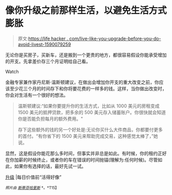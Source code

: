 # 像你升级之前那样生活，以避免生活方式膨胀

> 原文:[https://life hacker . com/live-like-you-upgrade-before-you-do-avoid-livest-1590079259](https://lifehacker.com/live-like-youre-upgrading-before-you-do-to-avoid-livest-1590079259)

无论你是买房子，买新车，还是搬到一个更贵的地方，都很容易假设你能承受增加的开支。先拿差价存三个月证明给自己看。

Watch

金融专家兼作家丹尼斯·温斯顿建议，在做出会增加你开支的重大改变之前，你应该至少花三个月的时间存下和你将要花费的一样多的钱。这样，当你做出改变时，你会对生活有一个很好的想法。

> 温斯顿建议:“如果你要提升你的生活方式，比如从 1000 美元的房租变成 1500 美元的抵押贷款，把多余的 500 美元存入储蓄账户。你很快就会知道你是否能负担每月的额外费用。"
> 
> 存下这些额外的钱的另一个好处是:无论你买什么大件商品，你都要付更多的首付。“有你省下的 1500 美元来帮助完成交易，这种感觉太棒了，”她说。

显然，这是假设你能花那么多时间，但事实并非总是如此。有时候，你的租约正好在你加薪的时候终止，或者你的车在错误的时间抛锚(理解为:任何时候)。尽管如此，如果你有选择的话，最好先试一试。

[升级](http://www.dailyworth.com/posts/2669-time-to-do-a-money-check-in/3) |每日价值前“活得好像”

<small>*照片由*</small> [<small>*斯蒂芬哈里斯*</small>](http://www.flickr.com/photos/96227967@N05/14353145394) <small>*。*T15】</small>